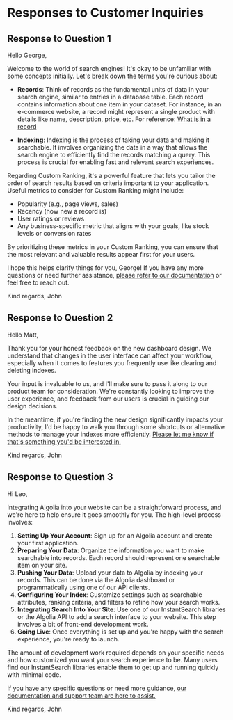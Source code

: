 # Responses to Customer Inquiries

## Response to Question 1
Hello George,

Welcome to the world of search engines! It's okay to be unfamiliar with some concepts initially. Let's break down the terms you're curious about:

- **Records**: Think of records as the fundamental units of data in your search engine, similar to entries in a database table. Each record contains information about one item in your dataset. For instance, in an e-commerce website, a record might represent a single product with details like name, description, price, etc. For reference: [What is in a record](https://www.algolia.com/doc/guides/sending-and-managing-data/prepare-your-data/in-depth/what-is-in-a-record/)

- **Indexing**: Indexing is the process of taking your data and making it searchable. It involves organizing the data in a way that allows the search engine to efficiently find the records matching a query. This process is crucial for enabling fast and relevant search experiences.

Regarding Custom Ranking, it's a powerful feature that lets you tailor the order of search results based on criteria important to your application. Useful metrics to consider for Custom Ranking might include:

- Popularity (e.g., page views, sales)
- Recency (how new a record is)
- User ratings or reviews
- Any business-specific metric that aligns with your goals, like stock levels or conversion rates

By prioritizing these metrics in your Custom Ranking, you can ensure that the most relevant and valuable results appear first for your users.

I hope this helps clarify things for you, George! If you have any more questions or need further assistance, [please refer to our documentation](https://www.algolia.com/doc/) or feel free to reach out.

Kind regards,
John

## Response to Question 2
Hello Matt,

Thank you for your honest feedback on the new dashboard design. We understand that changes in the user interface can affect your workflow, especially when it comes to features you frequently use like clearing and deleting indexes.

Your input is invaluable to us, and I'll make sure to pass it along to our product team for consideration. We're constantly looking to improve the user experience, and feedback from our users is crucial in guiding our design decisions.

In the meantime, if you're finding the new design significantly impacts your productivity, I'd be happy to walk you through some shortcuts or alternative methods to manage your indexes more efficiently. [Please let me know if that's something you'd be interested in.](#)

Kind regards,
John

## Response to Question 3
Hi Leo,

Integrating Algolia into your website can be a straightforward process, and we're here to help ensure it goes smoothly for you. The high-level process involves:

1. **Setting Up Your Account**: Sign up for an Algolia account and create your first application.
2. **Preparing Your Data**: Organize the information you want to make searchable into records. Each record should represent one searchable item on your site.
3. **Pushing Your Data**: Upload your data to Algolia by indexing your records. This can be done via the Algolia dashboard or programmatically using one of our API clients.
4. **Configuring Your Index**: Customize settings such as searchable attributes, ranking criteria, and filters to refine how your search works.
5. **Integrating Search Into Your Site**: Use one of our InstantSearch libraries or the Algolia API to add a search interface to your website. This step involves a bit of front-end development work.
6. **Going Live**: Once everything is set up and you're happy with the search experience, you're ready to launch.

The amount of development work required depends on your specific needs and how customized you want your search experience to be. Many users find our InstantSearch libraries enable them to get up and running quickly with minimal code.

If you have any specific questions or need more guidance, [our documentation and support team are here to assist.](https://www.algolia.com/doc/)

Kind regards,
John

